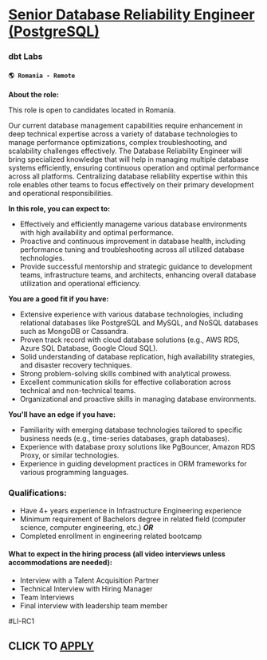 # [Senior Database Reliability Engineer (PostgreSQL)](https://www.remotewlb.com/apply/senior-database-reliability-engineer-postgresql)  
### dbt Labs  
#### `🌎 Romania - Remote`  

**About the role:**

This role is open to candidates located in Romania.

Our current database management capabilities require enhancement in deep technical expertise across a variety of database technologies to manage performance optimizations, complex troubleshooting, and scalability challenges effectively. The Database Reliability Engineer will bring specialized knowledge that will help in managing multiple database systems efficiently, ensuring continuous operation and optimal performance across all platforms. Centralizing database reliability expertise within this role enables other teams to focus effectively on their primary development and operational responsibilities.

**In this role, you can expect to:**

  * Effectively and efficiently manageme various database environments with high availability and optimal performance.
  * Proactive and continuous improvement in database health, including performance tuning and troubleshooting across all utilized database technologies.
  * Provide successful mentorship and strategic guidance to development teams, infrastructure teams, and architects, enhancing overall database utilization and operational efficiency.

**You are a good fit if you have:**

  * Extensive experience with various database technologies, including relational databases like PostgreSQL and MySQL, and NoSQL databases such as MongoDB or Cassandra.
  * Proven track record with cloud database solutions (e.g., AWS RDS, Azure SQL Database, Google Cloud SQL).
  * Solid understanding of database replication, high availability strategies, and disaster recovery techniques.
  * Strong problem-solving skills combined with analytical prowess.
  * Excellent communication skills for effective collaboration across technical and non-technical teams.
  * Organizational and proactive skills in managing database environments.

**You'll have an edge if you have:**

  * Familiarity with emerging database technologies tailored to specific business needs (e.g., time-series databases, graph databases).
  * Experience with database proxy solutions like PgBouncer, Amazon RDS Proxy, or similar technologies.
  * Experience in guiding development practices in ORM frameworks for various programming languages.

### Qualifications:

  * Have 4+ years experience in Infrastructure Engineering experience
  * Minimum requirement of Bachelors degree in related field (computer science, computer engineering, etc.) _**OR**_
  * Completed enrollment in engineering related bootcamp

#### What to expect in the hiring process (all video interviews unless accommodations are needed):

  * Interview with a Talent Acquisition Partner 
  * Technical Interview with Hiring Manager
  * Team Interviews 
  * Final interview with leadership team member

#LI-RC1

  
## CLICK TO [APPLY](https://www.remotewlb.com/apply/senior-database-reliability-engineer-postgresql)

